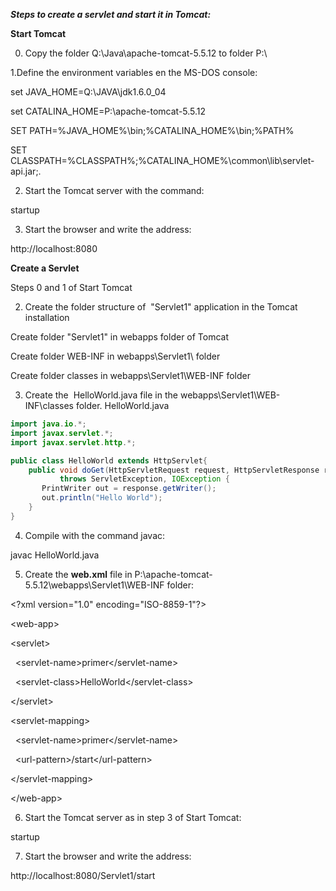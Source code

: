 **_Steps to create a servlet and start it in Tomcat:_**

**Start Tomcat**

0. Copy the folder Q:\Java\apache-tomcat-5.5.12 to folder P:\

1.Define the environment variables en the MS-DOS console:

set JAVA_HOME=Q:\JAVA\jdk1.6.0_04

set CATALINA_HOME=P:\apache-tomcat-5.5.12

SET PATH=%JAVA_HOME%\bin;%CATALINA_HOME%\bin;%PATH%

SET CLASSPATH=%CLASSPATH%;%CATALINA_HOME%\common\lib\servlet-api.jar;.

2. Start the Tomcat server with the command:

startup

3. Start the browser and write the address:

http://localhost:8080

  

**Create a Servlet**

Steps 0 and 1 of Start Tomcat

2. Create the folder structure of  "Servlet1" application in the Tomcat installation

Create folder "Servlet1" in webapps folder of Tomcat

Create folder WEB-INF in webapps\Servlet1\ folder

Create folder classes in webapps\Servlet1\WEB-INF folder

3. Create the  HelloWorld.java file in the webapps\Servlet1\WEB-INF\classes folder. HelloWorld.java

```java
import java.io.*;
import javax.servlet.*;
import javax.servlet.http.*;

public class HelloWorld extends HttpServlet{
    public void doGet(HttpServletRequest request, HttpServletResponse response)
           throws ServletException, IOException {
       PrintWriter out = response.getWriter();
       out.println("Hello World");
    }
}
```

4. Compile with the command javac:

javac HelloWorld.java

5. Create the **web.xml** file in P:\apache-tomcat-5.5.12\webapps\Servlet1\WEB-INF folder:

&lt;?xml version="1.0" encoding="ISO-8859-1"?&gt;

&lt;web-app&gt;

&lt;servlet&gt;

  &lt;servlet-name&gt;primer&lt;/servlet-name&gt;

  &lt;servlet-class&gt;HelloWorld&lt;/servlet-class&gt;

&lt;/servlet&gt;

&lt;servlet-mapping&gt;

  &lt;servlet-name&gt;primer&lt;/servlet-name&gt;

  &lt;url-pattern&gt;/start&lt;/url-pattern&gt;

&lt;/servlet-mapping&gt;

&lt;/web-app&gt;

6. Start the Tomcat server as in step 3 of Start Tomcat:

startup

7. Start the browser and write the address:

http://localhost:8080/Servlet1/start
